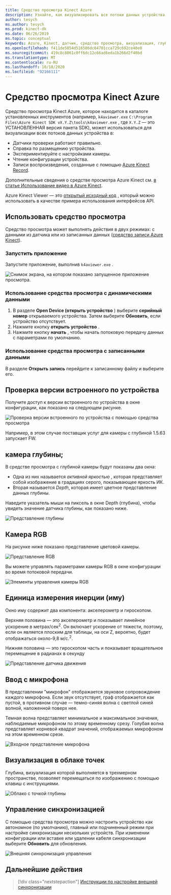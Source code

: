 ```yaml
---
title: Средство просмотра Kinect Azure
description: Узнайте, как визуализировать все потоки данных устройства с помощью средства просмотра Azure Kinect Viewer.
author: tesych
ms.author: tesych
ms.prod: kinect-dk
ms.date: 06/26/2019
ms.topic: conceptual
keywords: Azure, Kinect, датчик, средство просмотра, визуализация, глубина, RGB, цвет, иму, аудио, микрофон, точка облака
ms.openlocfilehash: f411de5854d516586dc64701cca729c692ce40e0
ms.sourcegitcommit: 419c8c8061c0ff6dc12c66ad6eda1b266d2f40bd
ms.translationtype: MT
ms.contentlocale: ru-RU
ms.lasthandoff: 10/18/2020
ms.locfileid: "92166111"
---
```

# <a name="azure-kinect-viewer"></a>Средство просмотра Kinect Azure

Средство просмотра Kinect Azure, которое находится в каталоге установленных инструментов (например, `k4aviewer.exe` `C:\Program Files\Azure Kinect SDK vX.Y.Z\tools\k4aviewer.exe` , где `X.Y.Z` — это УСТАНОВЛЕННАЯ версия пакета SDK), может использоваться для визуализации всех потоков данных устройства в:

* Датчики проверки работают правильно.
* Справка по размещению устройства.
* Экспериментируйте с настройками камеры.
* Чтение конфигурации устройства.
* Записи воспроизведения, созданные с помощью [Azure Kinect Record](azure-kinect-recorder.md).

Дополнительные сведения о средстве просмотра Azure Kinect см. [в статье Использование видео в Azure Kinect](https://www.microsoft.com/videoplayer/embed/RE3hNwG).

Azure Kinect Viewer — это [открытый исходный код](https://github.com/microsoft/Azure-Kinect-Sensor-SDK/tree/develop/tools/k4aviewer) , который можно использовать в качестве примера использования интерфейсов API.

## <a name="use-viewer"></a>Использовать средство просмотра

Средство просмотра может выполнять действия в двух режимах: с данными из датчика или из записанных данных ([средство записи Azure Kinect](azure-kinect-recorder.md)).

### <a name="start-application"></a>Запустить приложение

Запустите приложение, выполнив `k4aviewer.exe` .

![Снимок экрана, на котором показано запущенное приложение просмотра.](./media/how-to-guides/open-viewer.png)

### <a name="use-the-viewer-with-live-data"></a>Использование средства просмотра с динамическими данными

1. В разделе **Open Device (открыть устройство** ) выберите **серийный номер** открываемого устройства. Затем выберите **Обновить**, если устройство отсутствует.
2. Нажмите кнопку **открыть устройство** .
3. Нажмите кнопку **начать** , чтобы начать потоковую передачу данных с параметрами по умолчанию.

### <a name="use-the-viewer-with-recorded-data"></a>Использование средства просмотра с записанными данными

В разделе **Открыть запись** перейдите к записанному файлу и выберите его.

## <a name="check-device-firmware-version"></a>Проверка версии встроенного по устройства

Получите доступ к версии встроенного по устройства в окне конфигурации, как показано на следующем рисунке.

![Проверка версии встроенного по устройства с помощью средства просмотра](./media/how-to-guides/check-firmware-update.png)

Например, в этом случае поставщик услуг для камеры с глубиной 1.5.63 запускает FW.

## <a name="depth-camera"></a>камера глубины;

В средстве просмотра с глубиной камеры будут показаны два окна:

* Одна из них называется *активной яркостью* , которая представляет собой изображение в градациях серого, показывающее яркость ИК.
* Вторая называется *Depth*, которая имеет цветное представление данных глубины.

Наведите указатель мыши на пиксель в окне Depth (глубина), чтобы увидеть значение датчика глубины, как показано ниже.

![Представление глубины](./media/how-to-guides/depth-camera.png)

## <a name="rgb-camera"></a>Камера RGB

На рисунке ниже показано представление цветовой камеры.

![Представление RGB](./media/how-to-guides/viewer-rgb-camera.png)

Вы можете управлять параметрами камеры RGB в окне конфигурации во время потоковой передачи.

![Элементы управления камеры RGB](./media/how-to-guides/rgb-camera-settings.png)

## <a name="inertial-measurement-unit-imu"></a>Единица измерения инерции (иму)

Окно иму содержит два компонента: акселерометр и гироскопом.

Верхняя половина — это акселерометр и показывает линейное ускорение в метрах/сек<sup>2</sup>.  Он включает ускорение от тяжести, поэтому, если он является плоским для таблицы, на оси Z, вероятно, будет отображаться около-9,8 м/с.<sup>2</sup>.

Нижняя половина — это гироскопом часть и показывает вращательное перемещение в радианах в секунду

![Представление датчика движения](./media/how-to-guides/viewer-mu-settings.png)

## <a name="microphone-input"></a>Ввод с микрофона

В представлении "микрофон" отображается звуковое сопровождение каждого микрофона. Если звук отсутствует, граф отображается как пустой, в противном случае — темно-синяя волна с светлой синей волной, наложенной поверх нее.

Темная волна представляет минимальное и максимальное значения, наблюдаемые микрофоном по этому временному срезу. Голубая волна представляет корневой квадрат значений, отображаемых микрофоном на этом временном срезе.

![Входное представление микрофона](./media/how-to-guides/microphone-data.png)

## <a name="point-cloud-visualization"></a>Визуализация в облаке точек

Глубина, визуализация которой выполняется в трехмерном пространстве, позволяет перемещаться по изображению с помощью клавиш с инструкциями.

![Облако с точкой глубины](./media/how-to-guides/depth-point-cloud.png)

## <a name="synchronization-control"></a>Управление синхронизацией

С помощью средства просмотра можно настроить устройство как автономное (по умолчанию), главный или подчиненный режим при настройке синхронизации нескольких устройств.
При изменении конфигурации или вставке или удалении кабеля синхронизации выберите **Обновить** для обновления.

![Внешняя синхронизация управления](./media/how-to-guides/sync-control.png)

## <a name="next-steps"></a>Дальнейшие действия

> [!div class="nextstepaction"]
>[Инструкции по настройке внешней синхронизации](https://support.microsoft.com/help/4494429/sync-multiple-azure-kinect-dk-devices)

